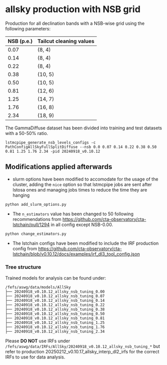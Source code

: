 # allsky production with NSB grid


Production for all declination bands with a NSB-wise grid using the following parameters:

| NSB (p.e.) | Tailcut cleaning values |
|------------|-------------------------|
| 0.07       | (8, 4)                  |
| 0.14       | (8, 4)                  |
| 0.22       | (8, 4)                  |
| 0.38       | (10, 5)                 |
| 0.50       | (10, 5)                 |
| 0.81       | (12, 6)                 |
| 1.25       | (14, 7)                 |
| 1.76       | (16, 8)                 |
| 2.34       | (18, 9)                 |


The GammaDiffuse dataset has been divided into training and test datasets with a 50-50% ratio.

```
lstmcpipe_generate_nsb_levels_configs -c PathConfigAllSkyFullSplitDiffuse --nsb 0.0 0.07 0.14 0.22 0.38 0.50 0.81 1.25 1.76 2.34 -pid 20240918_v0.10.12
```

## Modifications applied afterwards

- slurm options have been modified to accomodate for the usage of the cluster, adding the `nice` option so that lstmcpipe jobs are sent after lstosa ones and managing jobs times to reduce the time they are hanging
```
python add_slurm_options.py
```

- The `n_estimators` value has been changed to 50 following recommendations from https://github.com/cta-observatory/cta-lstchain/pull/1294 in all config except NSB-0.00. 
```
python change_estimators.py
```

- The lstchain configs have been modified to include the IRF production config from https://github.com/cta-observatory/cta-lstchain/blob/v0.10.12/docs/examples/irf_dl3_tool_config.json 



### Tree structure

Trained models for analysis can be found under:

```
/fefs/aswg/data/models/AllSky
├── 20240918_v0.10.12_allsky_nsb_tuning_0.00
├── 20240918_v0.10.12_allsky_nsb_tuning_0.07
├── 20240918_v0.10.12_allsky_nsb_tuning_0.14
├── 20240918_v0.10.12_allsky_nsb_tuning_0.22
├── 20240918_v0.10.12_allsky_nsb_tuning_0.38
├── 20240918_v0.10.12_allsky_nsb_tuning_0.50
├── 20240918_v0.10.12_allsky_nsb_tuning_0.81
├── 20240918_v0.10.12_allsky_nsb_tuning_1.25
├── 20240918_v0.10.12_allsky_nsb_tuning_1.76
├── 20240918_v0.10.12_allsky_nsb_tuning_2.34
```

Please **DO NOT** use IRFs under `/fefs/aswg/data/IRFs/AllSky/20240918_v0.10.12_allsky_nsb_tuning_*` but refer to production 20250212_v0.10.17_allsky_interp_dl2_irfs for the correct IRFs to use for data analysis.